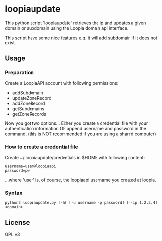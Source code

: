 # loopiaupdate

This python script 'loopiaupdate' retrieves the ip and updates a given domain 
or subdomain using the Loopia domain api interface.

This script have some nice features e.g. it will add subdomain if it does not
exist.

## Usage

### Preparation
Create a LoopiaAPI account with following permissions:
* addSubdomain
* updateZoneRecord
* addZoneRecord
* getSubdomains
* getZoneRecords

Now you got two options... Either you create a credential file with your
authentication information OR append username and password in the command.
(this is NOT recommended if you are using a shared computer)

### How to create a credential file
Create ~/.loopiaupdate/credentials in $HOME with following content:
```
username=user@loopiaapi
password=pw
```
...where 'user' is, of course, the loopiaapi username you created at loopia. 

### Syntax

```
python3 loopiaupdate.py [-h] [-u username -p password] [--ip 1.2.3.4] <domain>
```

## License
GPL v3
